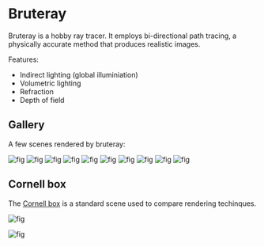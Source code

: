 # Bruteray

Bruteray is a hobby ray tracer. It employs bi-directional path tracing, a physically accurate method that produces realistic images.

Features:

  * Indirect lighting (global illuminiation)
  * Volumetric lighting
  * Refraction
  * Depth of field

## Gallery

A few scenes rendered by bruteray:

![fig](shots/063.jpg) 
![fig](shots/058.jpg) 
![fig](shots/052.jpg) 
![fig](shots/055.jpg) 
![fig](shots/054.jpg) 
![fig](shots/053.jpg) 
![fig](shots/032.jpg) 
![fig](shots/039.jpg) 
![fig](shots/045.jpg) 
![fig](shots/047.jpg)


## Cornell box

The [Cornell box](https://en.wikipedia.org/wiki/Cornell_box) is a standard scene used to compare rendering techinques.

![fig](shots/042.jpg)

![fig](shots/044.jpg)

